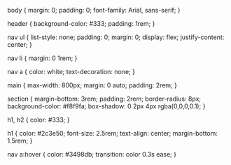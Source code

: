 body {
    margin: 0;
    padding: 0;
    font-family: Arial, sans-serif;
}

header {
    background-color: #333;
    padding: 1rem;
}

nav ul {
    list-style: none;
    padding: 0;
    margin: 0;
    display: flex;
    justify-content: center;
}

nav li {
    margin: 0 1rem;
}

nav a {
    color: white;
    text-decoration: none;
}

main {
    max-width: 800px;
    margin: 0 auto;
    padding: 2rem;
}

section {
    margin-bottom: 3rem;
    padding: 2rem;
    border-radius: 8px;
    background-color: #f8f9fa;
    box-shadow: 0 2px 4px rgba(0,0,0,0.1);
}

h1, h2 {
    color: #333;
}

h1 {
    color: #2c3e50;
    font-size: 2.5rem;
    text-align: center;
    margin-bottom: 1.5rem;
}

nav a:hover {
    color: #3498db;
    transition: color 0.3s ease;
}
  

